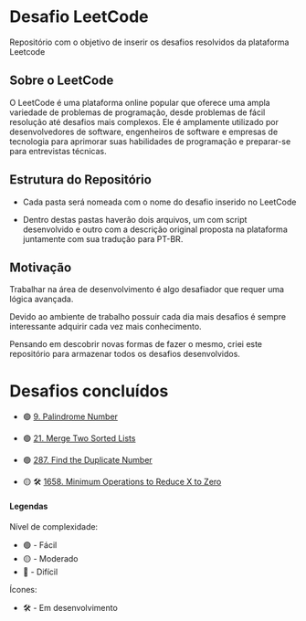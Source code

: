 
# Desafio LeetCode

Repositório com o objetivo de inserir os desafios resolvidos da plataforma Leetcode

  

## Sobre o LeetCode

O LeetCode é uma plataforma online popular que oferece uma ampla variedade de problemas de programação, desde problemas de fácil resolução até desafios mais complexos. Ele é amplamente utilizado por desenvolvedores de software, engenheiros de software e empresas de tecnologia para aprimorar suas habilidades de programação e preparar-se para entrevistas técnicas.

  

## Estrutura do Repositório

- Cada pasta será nomeada com o nome do desafio inserido no LeetCode

- Dentro destas pastas haverão dois arquivos, um com script desenvolvido e outro com a descrição original proposta na plataforma juntamente com sua tradução para PT-BR.

  

## Motivação

Trabalhar na área de desenvolvimento é algo desafiador que requer uma lógica avançada.

Devido ao ambiente de trabalho possuir cada dia mais desafios é sempre interessante adquirir cada vez mais conhecimento.

Pensando em descobrir novas formas de fazer o mesmo, criei este repositório para armazenar todos os desafios desenvolvidos.

# Desafios concluídos

- 🟢 [9. Palindrome Number](https://github.com/PeriloJr/LeetCode-Desafio/tree/main/9.%20Palindrome%20Number) 

- 🟢 [21. Merge Two Sorted Lists](https://github.com/PeriloJr/LeetCode-Desafio/tree/main/21.%20Merge%20Two%20Sorted%20Lists) 

- 🟢 [287. Find the Duplicate Number](https://github.com/PeriloJr/LeetCode-Desafio/tree/main/287.%20Find%20the%20Duplicate%20Number) 

- 🟡 🛠️ [1658. Minimum Operations to Reduce X to Zero](https://github.com/PeriloJr/LeetCode-Desafio/tree/main/287.%20Find%20the%20Duplicate%20Number) 

#### Legendas 
Nível de complexidade:
- 🟢 - Fácil
- 🟡 - Moderado
- 🔴 - Difícil

Ícones:
- 🛠️ - Em desenvolvimento